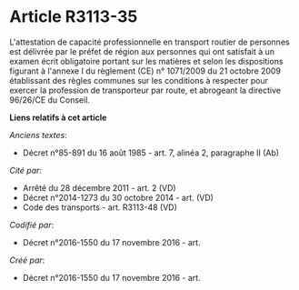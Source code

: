 # Article R3113-35

L'attestation de capacité professionnelle en transport routier de personnes est délivrée par le préfet de région aux
personnes qui ont satisfait à un examen écrit obligatoire portant sur les matières et selon les dispositions figurant à
l'annexe I du règlement (CE) n° 1071/2009 du 21 octobre 2009 établissant des règles communes sur les conditions à respecter
pour exercer la profession de transporteur par route, et abrogeant la directive 96/26/CE du Conseil.

**Liens relatifs à cet article**

_Anciens textes_:

  - Décret n°85-891 du 16 août 1985 - art. 7, alinéa 2, paragraphe II  (Ab)

_Cité par_:

  - Arrêté du 28 décembre 2011 - art. 2 (VD)
  - Décret n°2014-1273 du 30 octobre 2014 - art. (VD)
  - Code des transports - art. R3113-48 (VD)

_Codifié par_:

  - Décret n°2016-1550 du 17 novembre 2016 - art.

_Créé par_:

  - Décret n°2016-1550 du 17 novembre 2016 - art.
